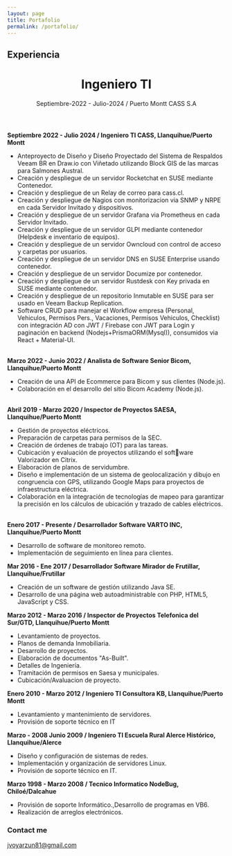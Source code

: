 ```yaml
---
layout: page
title: Portafolio
permalink: /portafolio/
---
```


## Experiencia

<header class="post-header">
    <h1 class="post-title">Ingeniero TI</h1>
    <div class="post-meta">
      <span class="post-period">Septiembre-2022 - Julio-2024 / Puerto Montt</span>
      <span class="post-company">CASS S.A</span>
    </div>
</header>

**Septiembre 2022 - Julio 2024 / Ingeniero TI CASS, Llanquihue/Puerto Montt**<br/>
  - Anteproyecto de Diseño y Diseño Proyectado del Sistema de Respaldos Veeam BR en Draw.io con Viñetado utilizando Block GIS de las marcas para Salmones Austral.<br/>
  - Creación y despliegue de un servidor Rocketchat en SUSE mediante Contenedor.<br/>
  - Creación y despliegue de un Relay de correo para cass.cl.<br/>
  - Creación y despliegue de Nagios con monitorizacion via SNMP y NRPE en cada Servidor Invitado y dispositivos.<br/>
  - Creación y despliegue de un servidor Grafana via Prometheus en cada Servidor Invitado.<br/>
  - Creación y despliegue de un servidor GLPI mediante contenedor (Helpdesk e inventario de equipos).<br/>
  - Creación y despliegue de un servidor Owncloud con control de acceso y carpetas por usuarios.<br/>
  - Creación y despliegue de un servidor DNS en SUSE Enterprise usando contenedor.<br/>
  - Creación y despliegue de un servidor Documize por contenedor.<br/>
  - Creación y despliegue de un servidor Rustdesk con Key privada en SUSE mediante contenedor.<br/>
  - Creación y despliegue de un repositorio Inmutable en SUSE para ser usado en Veeam Backup Replication.<br/>
  - Software CRUD para manejar el Workflow empresa (Personal, Vehiculos, Permisos Pers., Vacaciones, Permisos Vehiculos, Checklist) con integración AD con JWT / Firebase con JWT para Login y paginación en backend (Nodejs+PrismaORM(Mysql)), consumidos via React + Material-UI.<br/><br/>
  
**Marzo 2022 - Junio 2022 / Analista de Software Senior Bicom, Llanquihue/Puerto Montt**<br/>
  - Creación de una API de Ecommerce para Bicom y sus clientes (Node.js).
  - Colaboración en el desarrollo del sitio Bicom Academy (Node.js).<br/><br/>

**Abril 2019 - Marzo 2020 / Inspector de Proyectos SAESA, Llanquihue/Puerto Montt**
  - Gestión de proyectos eléctricos.
  - Preparación de carpetas para permisos de la SEC.
  - Creación de órdenes de trabajo (OT) para las tareas.
  - Cubicación y evaluación de proyectos utilizando el software Valorizador en Citrix.
  - Elaboración de planos de servidumbre.
  - Diseño e implementación de un sistema de geolocalización y dibujo en congruencia con GPS, utilizando Google Maps para proyectos de infraestructura eléctrica.
  - Colaboración en la integración de tecnologías de mapeo para garantizar la precisión en los cálculos de ubicación y trazado de cables eléctricos.<br/><br/>

**Enero 2017 - Presente / Desarrollador Software VARTO INC, Llanquihue/Puerto Montt**
  - Desarrollo de software de monitoreo remoto.
  - Implementación de seguimiento en línea para clientes.

**Mar 2016 - Ene 2017 / Desarrollador Software Mirador de Frutillar, Llanquihue/Frutillar**
  - Creación de un software de gestión utilizando Java SE.
  - Desarrollo de una página web autoadministrable con PHP, HTML5, JavaScript y CSS.

**Marzo 2012 - Marzo 2016 / Inspector de Proyectos Telefonica del Sur/GTD, Llanquihue/Puerto Montt**
  - Levantamiento de proyectos.
  - Planos de demanda Inmobiliaria.
  - Desarrollo de proyectos.
  - Elaboración de documentos "As-Built".
  - Detalles de Ingeniería.
  - Tramitación de permisos en Saesa y municipales.
  - Cubicación/Avaluacion de proyecto.

**Enero 2010 - Marzo 2012 / Ingeniero TI Consultora KB, Llanquihue/Puerto Montt**
  - Levantamiento y mantenimiento de servidores.
  - Provisión de soporte técnico en IT

**Marzo - 2008 Junio 2009 / Ingeniero TI Escuela Rural Alerce Histórico, Llanquihue/Alerce**
  - Diseño y configuración de sistemas de redes.
  - Implementación y organización de servidores Linux.
  - Provisión de soporte técnico en IT.

**Marzo 1998 - Marzo 2008 / Tecnico Informatico NodeBug, Chiloé/Dalcahue**
  - Provisión de soporte Informático.,Desarrollo de programas en VB6.
  - Realización de arreglos electrónicos.



### Contact me

[jvoyarzun81@gmail.com](mailto:jvoyarzun81@gmail.com)
